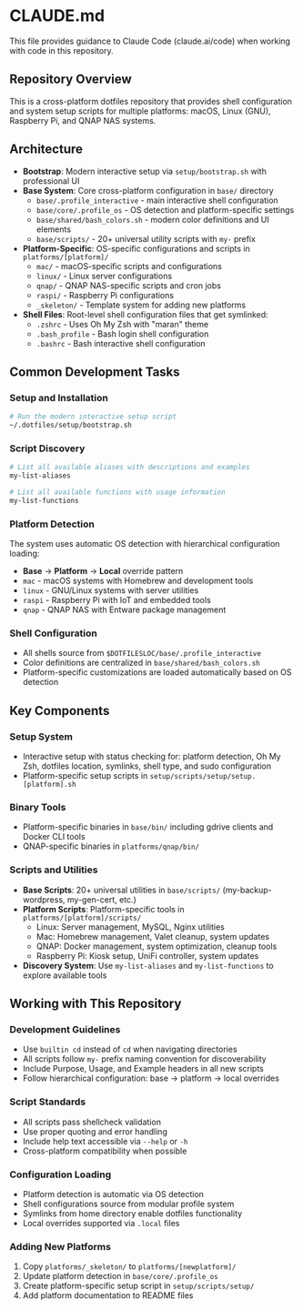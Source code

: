 # CLAUDE.md

This file provides guidance to Claude Code (claude.ai/code) when working with code in this repository.

## Repository Overview

This is a cross-platform dotfiles repository that provides shell configuration and system setup scripts for multiple platforms: macOS, Linux (GNU), Raspberry Pi, and QNAP NAS systems.

## Architecture

- **Bootstrap**: Modern interactive setup via `setup/bootstrap.sh` with professional UI
- **Base System**: Core cross-platform configuration in `base/` directory
  - `base/.profile_interactive` - main interactive shell configuration
  - `base/core/.profile_os` - OS detection and platform-specific settings
  - `base/shared/bash_colors.sh` - modern color definitions and UI elements
  - `base/scripts/` - 20+ universal utility scripts with `my-` prefix
- **Platform-Specific**: OS-specific configurations and scripts in `platforms/[platform]/`
  - `mac/` - macOS-specific scripts and configurations
  - `linux/` - Linux server configurations
  - `qnap/` - QNAP NAS-specific scripts and cron jobs
  - `raspi/` - Raspberry Pi configurations
  - `_skeleton/` - Template system for adding new platforms
- **Shell Files**: Root-level shell configuration files that get symlinked:
  - `.zshrc` - Uses Oh My Zsh with "maran" theme
  - `.bash_profile` - Bash login shell configuration
  - `.bashrc` - Bash interactive shell configuration

## Common Development Tasks

### Setup and Installation
```bash
# Run the modern interactive setup script
~/.dotfiles/setup/bootstrap.sh
```

### Script Discovery
```bash
# List all available aliases with descriptions and examples
my-list-aliases

# List all available functions with usage information
my-list-functions
```

### Platform Detection
The system uses automatic OS detection with hierarchical configuration loading:
- **Base** → **Platform** → **Local** override pattern
- `mac` - macOS systems with Homebrew and development tools
- `linux` - GNU/Linux systems with server utilities
- `raspi` - Raspberry Pi with IoT and embedded tools
- `qnap` - QNAP NAS with Entware package management

### Shell Configuration
- All shells source from `$DOTFILESLOC/base/.profile_interactive`
- Color definitions are centralized in `base/shared/bash_colors.sh`
- Platform-specific customizations are loaded automatically based on OS detection

## Key Components

### Setup System
- Interactive setup with status checking for: platform detection, Oh My Zsh, dotfiles location, symlinks, shell type, and sudo configuration
- Platform-specific setup scripts in `setup/scripts/setup/setup.[platform].sh`

### Binary Tools
- Platform-specific binaries in `base/bin/` including gdrive clients and Docker CLI tools
- QNAP-specific binaries in `platforms/qnap/bin/`

### Scripts and Utilities
- **Base Scripts**: 20+ universal utilities in `base/scripts/` (my-backup-wordpress, my-gen-cert, etc.)
- **Platform Scripts**: Platform-specific tools in `platforms/[platform]/scripts/`
  - Linux: Server management, MySQL, Nginx utilities
  - Mac: Homebrew management, Valet cleanup, system updates
  - QNAP: Docker management, system optimization, cleanup tools
  - Raspberry Pi: Kiosk setup, UniFi controller, system updates
- **Discovery System**: Use `my-list-aliases` and `my-list-functions` to explore available tools

## Working with This Repository

### Development Guidelines
- Use `builtin cd` instead of `cd` when navigating directories
- All scripts follow `my-` prefix naming convention for discoverability
- Include Purpose, Usage, and Example headers in all new scripts
- Follow hierarchical configuration: base → platform → local overrides

### Script Standards
- All scripts pass shellcheck validation
- Use proper quoting and error handling
- Include help text accessible via `--help` or `-h`
- Cross-platform compatibility when possible

### Configuration Loading
- Platform detection is automatic via OS detection
- Shell configurations source from modular profile system
- Symlinks from home directory enable dotfiles functionality
- Local overrides supported via `.local` files

### Adding New Platforms
1. Copy `platforms/_skeleton/` to `platforms/[newplatform]/`
2. Update platform detection in `base/core/.profile_os`
3. Create platform-specific setup script in `setup/scripts/setup/`
4. Add platform documentation to README files